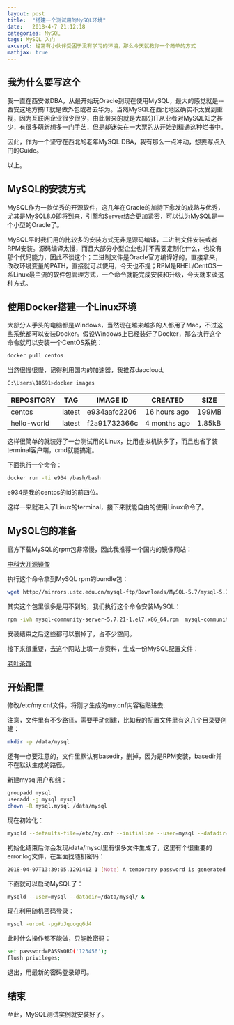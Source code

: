 ```yaml
---
layout: post
title:  "搭建一个测试用的MySQL环境"
date:   2018-4-7 21:12:18
categories: MySQL
tags: MySQL 入门
excerpt: 经常有小伙伴受困于没有学习的环境，那么今天就教你一个简单的方式
mathjax: true
---
```


## 我为什么要写这个

我一直在西安做DBA，从最开始玩Oracle到现在使用MySQL，最大的感觉就是--西安这地方搞IT就是做外包或者去华为。当然MySQL在西北地区确实不太受到重视，因为互联网企业很少很少，由此带来的就是大部分IT从业者对MySQL知之甚少，有很多萌新想多一门手艺，但是却迷失在一大票的从开始到精通这种烂书中。

因此，作为一个坚守在西北的老年MySQL DBA，我有那么一点冲动，想要写点入门的Guide。

以上。

## MySQL的安装方式

MySQL作为一款优秀的开源软件，这几年在Oracle的加持下愈发的成熟与优秀，尤其是MySQL8.0即将到来，引擎和Server结合更加紧密，可以认为MySQL是一个小型的Oracle了。

MySQL平时我们用的比较多的安装方式无非是源码编译，二进制文件安装或者RPM安装。源码编译太慢，而且大部分小型企业也并不需要定制化什么，也没有那个代码能力，因此不谈这个；二进制文件是Oracle官方编译好的，直接拿来，改改环境变量的PATH，直接就可以使用，今天也不提；RPM是RHEL/CentOS一系Linux最主流的软件包管理方式，一个命令就能完成安装和升级，今天就来谈这种方式。

## 使用Docker搭建一个Linux环境

大部分人手头的电脑都是Windows，当然现在越来越多的人都用了Mac，不过这些系统都可以安装Docker。假设Windows上已经装好了Docker，那么执行这个命令就可以安装一个CentOS系统：

```bash
docker pull centos
```

当然很慢很慢，记得利用国内的加速器，我推荐daocloud。

```bash
C:\Users\18691>docker images
```

|REPOSITORY|          TAG|                 IMAGE ID|            CREATED  |           SIZE|
|--|--|--|--|--|
|centos   |           latest   |           e934aafc2206    |    16 hours ago   |     199MB|
|hello-world    |     latest   |           f2a91732366c  |      4 months ago  |      1.85kB|

这样很简单的就装好了一台测试用的Linux，比用虚拟机快多了，而且也省了装terminal客户端，cmd就能搞定。

下面执行一个命令：

```bash
docker run -ti e934 /bash/bash
```

e934是我的centos的id的前四位。

这样一来就进入了Linux的terminal，接下来就能自由的使用Linux命令了。

## MySQL包的准备

官方下载MySQL的rpm包非常慢，因此我推荐一个国内的镜像网站：

[中科大开源镜像](http://mirrors.ustc.edu.cn/)

执行这个命令拿到MySQL rpm的bundle包：

```bash
wget http://mirrors.ustc.edu.cn/mysql-ftp/Downloads/MySQL-5.7/mysql-5.7.21-1.el7.x86_64.rpm-bundle.tar
```

其实这个包里很多是用不到的，我们执行这个命令安装MySQL：

```bash
rpm -ivh mysql-community-server-5.7.21-1.el7.x86_64.rpm  mysql-community-client-5.7.21-1.el7.x86_64.rpm  mysql-community-libs-5.7.21-1.el7.x86_64.rpm  mysql-community-common-5.7.21-1.el7.x86_64.rpm
```

安装结束之后这些都可以删掉了，占不少空间。

接下来很重要，去这个网站上填一点资料，生成一份MySQL配置文件：

[老叶茶馆](http://imysql.com/my-cnf-wizard.html)

## 开始配置

修改/etc/my.cnf文件，将刚才生成的my.cnf内容粘贴进去.

注意，文件里有不少路径，需要手动创建，比如我的配置文件里有这几个目录要创建：

```bash
mkdir -p /data/mysql 
```

还有一点要注意的，文件里默认有basedir，删掉，因为是RPM安装，basedir并不在默认生成的路径。

新建mysql用户和组：

```bash
groupadd mysql
useradd -g mysql mysql
chown -R mysql.mysql /data/mysql
```

现在初始化：

```bash
mysqld --defaults-file=/etc/my.cnf --initialize --user=mysql --datadir=/data/mysql
```

初始化结束后你会发现/data/mysql里有很多文件生成了，这里有个很重要的error.log文件，在里面找随机密码：

```bash
2018-04-07T13:39:05.129141Z 1 [Note] A temporary password is generated for root@localhost: g#uJquogq6d4
```

下面就可以启动MySQL了：

```bash
mysqld --user=mysql --datadir=/data/mysql/ &
```

现在利用随机密码登录：


```bash
mysql -uroot -pg#uJquogq6d4
```

此时什么操作都不能做，只能改密码：

```bash
set password=PASSWORD('123456');
flush privileges;
```

退出，用最新的密码登录即可。

## 结束

至此，MySQL测试实例就安装好了。
